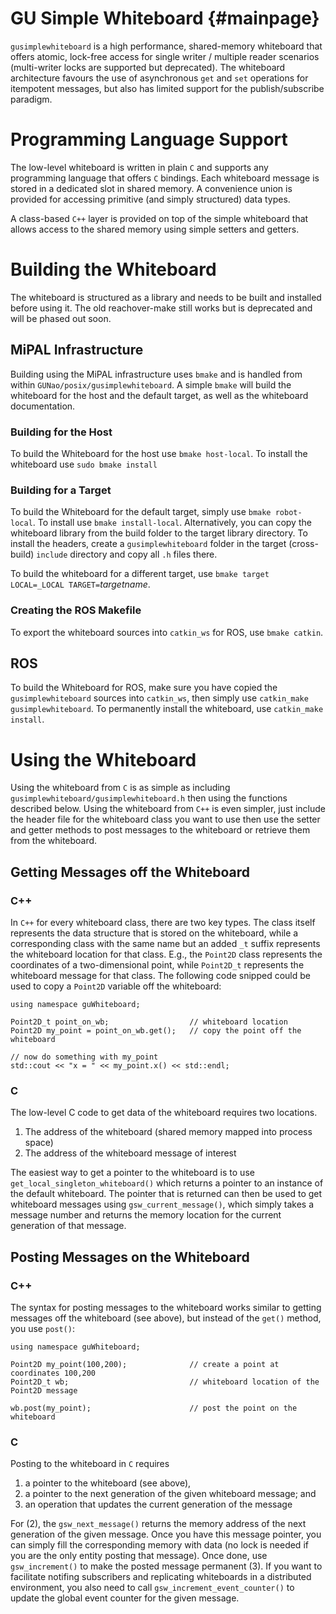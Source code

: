 GU Simple Whiteboard {#mainpage}
================================

`gusimplewhiteboard` is a high performance, shared-memory whiteboard that offers
atomic, lock-free access for single writer / multiple reader scenarios (multi-writer
locks are supported but deprecated).
The whiteboard architecture favours the use of asynchronous `get` and `set` operations
for itempotent messages, but also has limited support for the publish/subscribe paradigm.

# Programming Language Support #

The low-level whiteboard is written in plain `C` and supports any programming language that offers `C` bindings.
Each whiteboard message is stored in a dedicated slot in shared memory.
A convenience union is provided for accessing primitive (and simply structured) data
types.

A class-based `C++` layer is provided on top of the simple whiteboard that allows
access to the shared memory using simple setters and getters.

# Building the Whiteboard #

The whiteboard is structured as a library and needs to be built and installed before
using it.
The old reachover-make still works but is deprecated and will be phased out soon.

## MiPAL Infrastructure ##

Building using the MiPAL infrastructure uses `bmake` and is handled from within
`GUNao/posix/gusimplewhiteboard`.
A simple `bmake` will build the whiteboard for the host and the default target, as well as the whiteboard documentation. 

### Building for the Host ###
To build the Whiteboard for the host use `bmake host-local`.
To install the whiteboard use `sudo bmake install`

### Building for a Target ###
To build the Whiteboard for the default target, simply use `bmake robot-local`.  To install use `bmake install-local`.
Alternatively, you can copy the whiteboard library from the build folder to the target library directory.  To install the headers, create a `gusimplewhiteboard` folder in the target (cross-build) `include` directory and copy all `.h` files there.

To build the whiteboard for a different target, use `bmake target LOCAL=_LOCAL TARGET=`*targetname*.

### Creating the ROS Makefile ###

To export the whiteboard sources into `catkin_ws` for ROS, use `bmake catkin`.

## ROS ##

To build the Whiteboard for ROS, make sure you have copied the `gusimplewhiteboard`
sources into `catkin_ws`, then simply use `catkin_make gusimplewhiteboard`.  To permanently install the whiteboard, use `catkin_make install`.


# Using the Whiteboard #

Using the whiteboard from `C` is as simple as including `gusimplewhiteboard/gusimplewhiteboard.h` then using the functions described below.
Using the whiteboard from `C++` is even simpler, just include the header file for
the whiteboard class you want to use then use the setter and getter methods to post messages to the whiteboard or retrieve them from the whiteboard.

## Getting Messages off the Whiteboard ##
### C++ ###
In `C++` for every whiteboard class, there are two key types.  The class itself
represents the data structure that is stored on the whiteboard, while a corresponding
class with the same name but an added `_t` suffix represents the whiteboard location
for that class.  E.g., the `Point2D` class represents the coordinates of a
two-dimensional point, while `Point2D_t` represents the whiteboard message for that
class.  The following code snipped could be used to copy a `Point2D` variable off the
whiteboard:

    using namespace guWhiteboard;

    Point2D_t point_on_wb;                  // whiteboard location
    Point2D my_point = point_on_wb.get();   // copy the point off the whiteboard

    // now do something with my_point
    std::cout << "x = " << my_point.x() << std::endl;

### C ###
The low-level C code to get data of the whiteboard requires two locations.


 1. The address of the whiteboard (shared memory mapped into process space)
 2. The address of the whiteboard message of interest

The easiest way to get a pointer to the whiteboard is to use 
`get_local_singleton_whiteboard()` which returns a pointer to an
instance of the default whiteboard.
The pointer that is returned can then be used to get whiteboard messages using
`gsw_current_message()`, which simply takes a message number and returns the
memory location for the current generation of that message.


## Posting Messages on the Whiteboard ##
### C++ ###
The syntax for posting messages to the whiteboard works similar to getting messages
off the whiteboard (see above), but instead of the `get()` method, you use `post()`:

    using namespace guWhiteboard;

    Point2D my_point(100,200);              // create a point at coordinates 100,200
    Point2D_t wb;                           // whiteboard location of the Point2D message

    wb.post(my_point);                      // post the point on the whiteboard

### C ###
Posting to the whiteboard in `C` requires

1. a pointer to the whiteboard (see above),
2. a pointer to the next generation of the given whiteboard message; and
3. an operation that updates the current generation of the message

For (2), the `gsw_next_message()` returns the memory address of the next generation
of the given message.
Once you have this message pointer, you can simply fill the corresponding memory
with data (no lock is needed if you are the only entity posting that message).
Once done, use `gsw_increment()` to make the posted message permanent (3).
If you want to facilitate notifing subscribers and replicating whiteboards in
a distributed environment, you also need to call `gsw_increment_event_counter()`
to update the global event counter for the given message.

